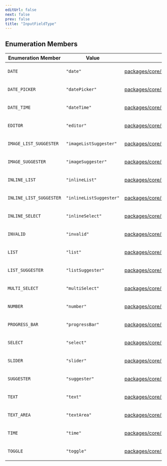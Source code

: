```yaml
---
editUrl: false
next: false
prev: false
title: "InputFieldType"
---
```


## Enumeration Members

<table>
<thead>
<tr>
<th>Enumeration Member</th>
<th>Value</th>
<th>Defined in</th>
</tr>
</thead>
<tbody>
<tr>
<td>

`DATE`

</td>
<td>

`"date"`

</td>
<td>

[packages/core/src/config/FieldConfigs.ts:30](https://github.com/mProjectsCode/obsidian-meta-bind-plugin/blob/46993a4bea44fea6720d8d001cc5324f264501f1/packages/core/src/config/FieldConfigs.ts#L30)

</td>
</tr>
<tr>
<td>

`DATE_PICKER`

</td>
<td>

`"datePicker"`

</td>
<td>

[packages/core/src/config/FieldConfigs.ts:32](https://github.com/mProjectsCode/obsidian-meta-bind-plugin/blob/46993a4bea44fea6720d8d001cc5324f264501f1/packages/core/src/config/FieldConfigs.ts#L32)

</td>
</tr>
<tr>
<td>

`DATE_TIME`

</td>
<td>

`"dateTime"`

</td>
<td>

[packages/core/src/config/FieldConfigs.ts:44](https://github.com/mProjectsCode/obsidian-meta-bind-plugin/blob/46993a4bea44fea6720d8d001cc5324f264501f1/packages/core/src/config/FieldConfigs.ts#L44)

</td>
</tr>
<tr>
<td>

`EDITOR`

</td>
<td>

`"editor"`

</td>
<td>

[packages/core/src/config/FieldConfigs.ts:35](https://github.com/mProjectsCode/obsidian-meta-bind-plugin/blob/46993a4bea44fea6720d8d001cc5324f264501f1/packages/core/src/config/FieldConfigs.ts#L35)

</td>
</tr>
<tr>
<td>

`IMAGE_LIST_SUGGESTER`

</td>
<td>

`"imageListSuggester"`

</td>
<td>

[packages/core/src/config/FieldConfigs.ts:43](https://github.com/mProjectsCode/obsidian-meta-bind-plugin/blob/46993a4bea44fea6720d8d001cc5324f264501f1/packages/core/src/config/FieldConfigs.ts#L43)

</td>
</tr>
<tr>
<td>

`IMAGE_SUGGESTER`

</td>
<td>

`"imageSuggester"`

</td>
<td>

[packages/core/src/config/FieldConfigs.ts:36](https://github.com/mProjectsCode/obsidian-meta-bind-plugin/blob/46993a4bea44fea6720d8d001cc5324f264501f1/packages/core/src/config/FieldConfigs.ts#L36)

</td>
</tr>
<tr>
<td>

`INLINE_LIST`

</td>
<td>

`"inlineList"`

</td>
<td>

[packages/core/src/config/FieldConfigs.ts:42](https://github.com/mProjectsCode/obsidian-meta-bind-plugin/blob/46993a4bea44fea6720d8d001cc5324f264501f1/packages/core/src/config/FieldConfigs.ts#L42)

</td>
</tr>
<tr>
<td>

`INLINE_LIST_SUGGESTER`

</td>
<td>

`"inlineListSuggester"`

</td>
<td>

[packages/core/src/config/FieldConfigs.ts:41](https://github.com/mProjectsCode/obsidian-meta-bind-plugin/blob/46993a4bea44fea6720d8d001cc5324f264501f1/packages/core/src/config/FieldConfigs.ts#L41)

</td>
</tr>
<tr>
<td>

`INLINE_SELECT`

</td>
<td>

`"inlineSelect"`

</td>
<td>

[packages/core/src/config/FieldConfigs.ts:38](https://github.com/mProjectsCode/obsidian-meta-bind-plugin/blob/46993a4bea44fea6720d8d001cc5324f264501f1/packages/core/src/config/FieldConfigs.ts#L38)

</td>
</tr>
<tr>
<td>

`INVALID`

</td>
<td>

`"invalid"`

</td>
<td>

[packages/core/src/config/FieldConfigs.ts:46](https://github.com/mProjectsCode/obsidian-meta-bind-plugin/blob/46993a4bea44fea6720d8d001cc5324f264501f1/packages/core/src/config/FieldConfigs.ts#L46)

</td>
</tr>
<tr>
<td>

`LIST`

</td>
<td>

`"list"`

</td>
<td>

[packages/core/src/config/FieldConfigs.ts:39](https://github.com/mProjectsCode/obsidian-meta-bind-plugin/blob/46993a4bea44fea6720d8d001cc5324f264501f1/packages/core/src/config/FieldConfigs.ts#L39)

</td>
</tr>
<tr>
<td>

`LIST_SUGGESTER`

</td>
<td>

`"listSuggester"`

</td>
<td>

[packages/core/src/config/FieldConfigs.ts:40](https://github.com/mProjectsCode/obsidian-meta-bind-plugin/blob/46993a4bea44fea6720d8d001cc5324f264501f1/packages/core/src/config/FieldConfigs.ts#L40)

</td>
</tr>
<tr>
<td>

`MULTI_SELECT`

</td>
<td>

`"multiSelect"`

</td>
<td>

[packages/core/src/config/FieldConfigs.ts:29](https://github.com/mProjectsCode/obsidian-meta-bind-plugin/blob/46993a4bea44fea6720d8d001cc5324f264501f1/packages/core/src/config/FieldConfigs.ts#L29)

</td>
</tr>
<tr>
<td>

`NUMBER`

</td>
<td>

`"number"`

</td>
<td>

[packages/core/src/config/FieldConfigs.ts:33](https://github.com/mProjectsCode/obsidian-meta-bind-plugin/blob/46993a4bea44fea6720d8d001cc5324f264501f1/packages/core/src/config/FieldConfigs.ts#L33)

</td>
</tr>
<tr>
<td>

`PROGRESS_BAR`

</td>
<td>

`"progressBar"`

</td>
<td>

[packages/core/src/config/FieldConfigs.ts:37](https://github.com/mProjectsCode/obsidian-meta-bind-plugin/blob/46993a4bea44fea6720d8d001cc5324f264501f1/packages/core/src/config/FieldConfigs.ts#L37)

</td>
</tr>
<tr>
<td>

`SELECT`

</td>
<td>

`"select"`

</td>
<td>

[packages/core/src/config/FieldConfigs.ts:28](https://github.com/mProjectsCode/obsidian-meta-bind-plugin/blob/46993a4bea44fea6720d8d001cc5324f264501f1/packages/core/src/config/FieldConfigs.ts#L28)

</td>
</tr>
<tr>
<td>

`SLIDER`

</td>
<td>

`"slider"`

</td>
<td>

[packages/core/src/config/FieldConfigs.ts:25](https://github.com/mProjectsCode/obsidian-meta-bind-plugin/blob/46993a4bea44fea6720d8d001cc5324f264501f1/packages/core/src/config/FieldConfigs.ts#L25)

</td>
</tr>
<tr>
<td>

`SUGGESTER`

</td>
<td>

`"suggester"`

</td>
<td>

[packages/core/src/config/FieldConfigs.ts:34](https://github.com/mProjectsCode/obsidian-meta-bind-plugin/blob/46993a4bea44fea6720d8d001cc5324f264501f1/packages/core/src/config/FieldConfigs.ts#L34)

</td>
</tr>
<tr>
<td>

`TEXT`

</td>
<td>

`"text"`

</td>
<td>

[packages/core/src/config/FieldConfigs.ts:26](https://github.com/mProjectsCode/obsidian-meta-bind-plugin/blob/46993a4bea44fea6720d8d001cc5324f264501f1/packages/core/src/config/FieldConfigs.ts#L26)

</td>
</tr>
<tr>
<td>

`TEXT_AREA`

</td>
<td>

`"textArea"`

</td>
<td>

[packages/core/src/config/FieldConfigs.ts:27](https://github.com/mProjectsCode/obsidian-meta-bind-plugin/blob/46993a4bea44fea6720d8d001cc5324f264501f1/packages/core/src/config/FieldConfigs.ts#L27)

</td>
</tr>
<tr>
<td>

`TIME`

</td>
<td>

`"time"`

</td>
<td>

[packages/core/src/config/FieldConfigs.ts:31](https://github.com/mProjectsCode/obsidian-meta-bind-plugin/blob/46993a4bea44fea6720d8d001cc5324f264501f1/packages/core/src/config/FieldConfigs.ts#L31)

</td>
</tr>
<tr>
<td>

`TOGGLE`

</td>
<td>

`"toggle"`

</td>
<td>

[packages/core/src/config/FieldConfigs.ts:24](https://github.com/mProjectsCode/obsidian-meta-bind-plugin/blob/46993a4bea44fea6720d8d001cc5324f264501f1/packages/core/src/config/FieldConfigs.ts#L24)

</td>
</tr>
</tbody>
</table>
